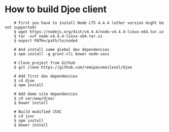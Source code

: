 # How to build Djoe client

        # First you have to install Node LTS 4.4.4 (other version might be not supported)
        $ wget https://nodejs.org/dist/v4.4.4/node-v4.4.4-linux-x64.tar.xz
        $ tar -xvf node-v4.4.4-linux-x64.tar.xz
        $ export PATH=/path/to/node4

        # And install some global dev dependencies
        $ npm install -g grunt-cli bower node-sass

        # Clone project from Github
        $ git clone https://github.com/remipassmoilesel/djoe
        
        # Add first dev dependencies
        $ cd djoe
        $ npm install
        
        # Add demo site dependencies
        $ cd var/www/djoe/
        $ bower install
        
        # Build modified JSXC
        $ cd jsxc
        $ npm install 
        $ bower install
        